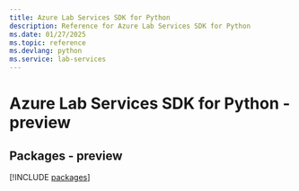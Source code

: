 ```yaml
---
title: Azure Lab Services SDK for Python
description: Reference for Azure Lab Services SDK for Python
ms.date: 01/27/2025
ms.topic: reference
ms.devlang: python
ms.service: lab-services
---
```

# Azure Lab Services SDK for Python - preview
## Packages - preview
[!INCLUDE [packages](lab-services-index.md)]
